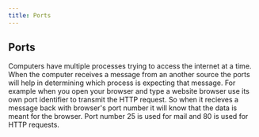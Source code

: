 ```yaml
---
title: Ports
---
```

## Ports

Computers have multiple processes trying to access the internet at a time. When the computer receives a message from an another source the ports will help in determining which process is expecting that message. For example when you open your browser and type a website browser use its own port identifier to transmit the HTTP request. So when it recieves a message back with browser's port number it will know that the data is meant for the browser. Port number 25 is used for mail and 80 is used for HTTP requests.
